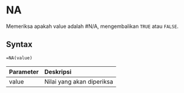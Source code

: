 # NA

Memeriksa apakah value adalah \#N/A, mengembalikan `TRUE` atau `FALSE`.

## Syntax

```text
=NA(value)
```

| Parameter | Deskripsi |
| :--- | :--- |
| value | Nilai yang akan diperiksa |

